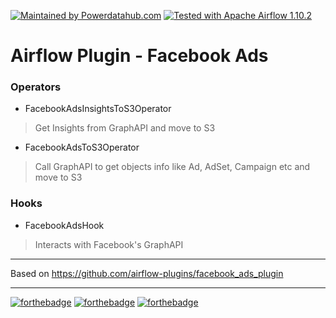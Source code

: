 [![Maintained by Powerdatahub.com](https://img.shields.io/badge/maintained%20by-powerdatahub.com-%233D4DFE.svg?style=for-the-badge)](https://powerdatahub.com/?ref=airflow_facebook_ads_plugin) [![Tested with Apache Airflow 1.10.2](https://img.shields.io/badge/Tested%20with%20Apache%20Airflow-1.10.2-3D4DFE.svg?style=for-the-badge)](https://github.com/apache/airflow/)

# Airflow Plugin - Facebook Ads

### Operators

- FacebookAdsInsightsToS3Operator

> Get Insights from GraphAPI and move to S3

- FacebookAdsToS3Operator

> Call GraphAPI to get objects info like Ad, AdSet, Campaign etc and move to S3

### Hooks

- FacebookAdsHook

> Interacts with Facebook's GraphAPI

---

Based on https://github.com/airflow-plugins/facebook_ads_plugin

---
[![forthebadge](https://forthebadge.com/images/badges/made-with-python.svg)](https://forthebadge.com) [![forthebadge](https://forthebadge.com/images/badges/contains-cat-gifs.svg)](https://forthebadge.com) [![forthebadge](https://forthebadge.com/images/badges/60-percent-of-the-time-works-every-time.svg)](https://forthebadge.com)
